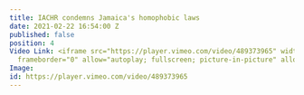 ```yaml
---
title: IACHR condemns Jamaica's homophobic laws
date: 2021-02-22 16:54:00 Z
published: false
position: 4
Video Link: <iframe src="https://player.vimeo.com/video/489373965" width="640" height="360"
  frameborder="0" allow="autoplay; fullscreen; picture-in-picture" allowfullscreen></iframe>
Image: 
id: https://player.vimeo.com/video/489373965
---
```


